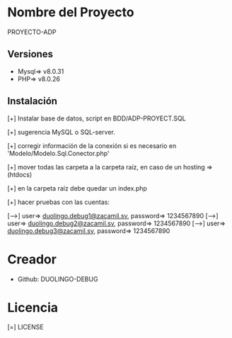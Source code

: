 # Nombre del Proyecto
PROYECTO-ADP

## Versiones
- Mysql=> v8.0.31
- PHP=> v8.0.26

## Instalación
[+] Instalar base de datos, script en BDD/ADP-PROYECT.SQL

[+] sugerencia MySQL o SQL-server.

[+] corregir información de la conexión si es necesario en 'Modelo/Modelo.Sql.Conector.php'

[+] mover todas las carpeta a la carpeta raíz, en caso de un hosting => (htdocs)

[+] en la carpeta raíz debe quedar un index.php

[+] hacer pruebas con las cuentas:

[-->] user=> duolingo.debug1@zacamil.sv, password=> 1234567890
[-->] user=> duolingo.debug2@zacamil.sv, password=> 1234567890
[-->] user=> duolingo.debug3@zacamil.sv, password=> 1234567890

# Creador
- Github: DUOLINGO-DEBUG

# Licencia
[=] LICENSE
